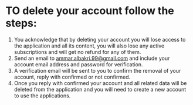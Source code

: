 # TO delete your account follow the steps:
1. You acknowledge that by deleting your account you will lose access to the application and all its content, you will also lose any active subscriptions and will get no refund for any of them.
2. Send an email to ammar.albakri.99@gmail.com and include your account email address and password for verification.
3. A verification email will be sent to you to confirm the removal of your account, reply with confirmed or not confirmed.
4. Once you reply with confirmed your account and all related data will be deleted from the application and you will need to create a new account to use the applications.
